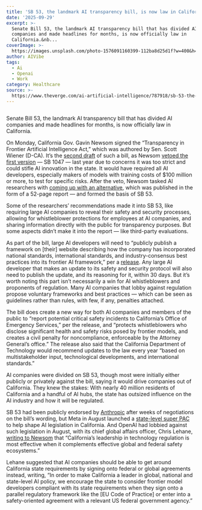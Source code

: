 ```yaml
---
title: 'SB 53, the landmark AI transparency bill, is now law in California'
date: '2025-09-29'
excerpt: >-
  Senate Bill 53, the landmark AI transparency bill that has divided AI
  companies and made headlines for months, is now officially law in
  California.&nb...
coverImage: >-
  https://images.unsplash.com/photo-1576091160399-112ba8d25d1f?w=400&h=200&fit=crop&auto=format
author: AIVibe
tags:
  - Ai
  - Openai
  - Work
category: Healthcare
source: >-
  https://www.theverge.com/ai-artificial-intelligence/787918/sb-53-the-landmark-ai-transparency-bill-is-now-law-in-california
---
```


											

						
<figure>

<img alt="" data-caption="" data-portal-copyright="" data-has-syndication-rights="1" src="https://platform.theverge.com/wp-content/uploads/sites/2/chorus/uploads/chorus_asset/file/25384193/STK470_AI_LAW_CVIRGINIA_C.jpg?quality=90&#038;strip=all&#038;crop=0,0,100,100" />
	<figcaption>
		</figcaption>
</figure>
<p class="has-text-align-none">Senate Bill 53, the landmark AI transparency bill that has divided AI companies and made headlines for months, is now officially law in California.&nbsp;</p>

<p class="has-text-align-none">On Monday, California Gov. Gavin Newsom signed the “Transparency in Frontier Artificial Intelligence Act,” which was authored by Sen. Scott Wiener (D-CA). It’s the <a href="https://legiscan.com/CA/text/SB53/id/3262148">second draft</a> of such a bill, as Newsom <a href="https://www.theverge.com/2024/9/29/24232172/california-ai-safety-bill-1047-vetoed-gavin-newsom">vetoed the first version</a> — SB 1047 — last year due to concerns it was too strict and could stifle AI innovation in the state. It would have required all AI developers, especially makers of models with training costs of $100 million or more, to test for specific risks. After the veto, Newsom tasked AI researchers with <a href="https://www.theverge.com/ai-artificial-intelligence/688301/california-is-trying-to-regulate-its-ai-giants-again">coming up with an alternative</a>, which was published in the form of a 52-page report — and formed the basis of SB 53. </p>

<p class="has-text-align-none">Some of the researchers’ recommendations made it into SB 53, like requiring large AI companies to reveal their safety and security processes, allowing for whistleblower protections for employees at AI companies, and sharing information directly with the public for transparency purposes. But some aspects didn’t make it into the report — like third-party evaluations.&nbsp;</p>

<p class="has-text-align-none">As part of the bill, large AI developers will need to “publicly publish a framework on [their] website describing how the company has incorporated national standards, international standards, and industry-consensus best practices into its frontier AI framework,” per a <a href="https://www.gov.ca.gov/2025/09/29/governor-newsom-signs-sb-53-advancing-californias-world-leading-artificial-intelligence-industry/">release</a>. Any large AI developer that makes an update to its safety and security protocol will also need to publish the update, and its reasoning for it, within 30 days. But it’s worth noting this part isn’t necessarily a win for AI whistleblowers and proponents of regulation. Many AI companies that lobby against regulation propose voluntary frameworks and best practices — which can be seen as guidelines rather than rules, with few, if any, penalties attached. </p>

<p class="has-text-align-none">The bill does create a new way for both AI companies and members of the public to “report potential critical safety incidents to California’s Office of Emergency Services,” per the release, and “protects whistleblowers who disclose significant health and safety risks posed by frontier models, and creates a civil penalty for noncompliance, enforceable by the Attorney General’s office.” The release also said that the California Department of Technology would recommend updates to the law every year “based on multistakeholder input, technological developments, and international standards.”</p>

<p class="has-text-align-none">AI companies were divided on SB 53, though most were initially either publicly or privately against the bill, saying it would drive companies out of California. They knew the stakes: With nearly 40 million residents of California and a handful of AI hubs, the state has outsized influence on the AI industry and how it will be regulated.&nbsp;</p>

<p class="has-text-align-none">SB 53 had been publicly endorsed by <a href="https://www.theverge.com/anthropic/773697/anthropic-endorsed-sb-53-the-ai-transparency-bill">Anthropic</a> after weeks of negotiations on the bill’s wording, but Meta in August launched a <a href="https://www.theverge.com/ai-artificial-intelligence/778767/meta-mark-zuckerberg-super-pac-kneecap-ai-rivals-california">state-level super PAC</a> to help shape AI legislation in California. And OpenAI had lobbied against such legislation in August, with its chief global affairs officer, Chris Lehane, <a href="https://cdn.openai.com/pdf/oai_ca-safety-letter_8-11-25.pdf">writing to Newsom</a> that “California’s leadership in technology regulation is most effective when it complements effective global and federal safety ecosystems.” </p>

<p class="has-text-align-none">Lehane suggested that AI companies should be able to get around California state requirements by signing onto federal or global agreements instead, writing, “In order to make California a leader in global, national and state-level AI policy, we encourage the state to consider frontier model developers compliant with its state requirements when they sign onto a parallel regulatory framework like the [EU Code of Practice] or enter into a safety-oriented agreement with a relevant US federal government agency.”</p>
						
									
